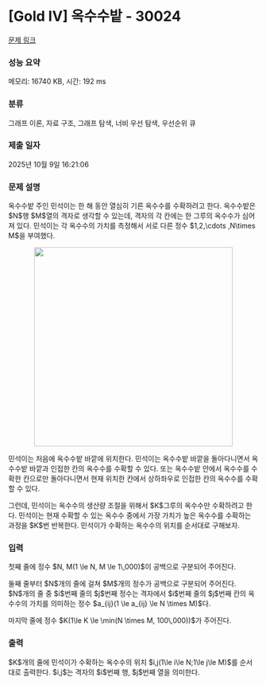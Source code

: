 # [Gold IV] 옥수수밭 - 30024 

[문제 링크](https://www.acmicpc.net/problem/30024) 

### 성능 요약

메모리: 16740 KB, 시간: 192 ms

### 분류

그래프 이론, 자료 구조, 그래프 탐색, 너비 우선 탐색, 우선순위 큐

### 제출 일자

2025년 10월 9일 16:21:06

### 문제 설명

<p>옥수수밭 주인 민석이는 한 해 동안 열심히 기른 옥수수를 수확하려고 한다. 옥수수밭은 $N$행 $M$열의 격자로 생각할 수 있는데, 격자의 각 칸에는 한 그루의 옥수수가 심어져 있다. 민석이는 각 옥수수의 가치를 측정해서 서로 다른 정수 $1,2,\cdots ,N\times M$을 부여했다.</p>

<p style="text-align: center;"><img alt="" src="" width="400px"></p>

<p>민석이는 처음에 옥수수밭 바깥에 위치한다. 민석이는 옥수수밭 바깥을 돌아다니면서 옥수수밭 바깥과 인접한 칸의 옥수수를 수확할 수 있다. 또는 옥수수밭 안에서 옥수수를 수확한 칸으로만 돌아다니면서 현재 위치한 칸에서 상하좌우로 인접한 칸의 옥수수를 수확할 수 있다.</p>

<p>그런데, 민석이는 옥수수의 생산량 조절을 위해서 $K$그루의 옥수수만 수확하려고 한다. 민석이는 현재 수확할 수 있는 옥수수 중에서 가장 가치가 높은 옥수수를 수확하는 과정을 $K$번 반복한다. 민석이가 수확하는 옥수수의 위치를 순서대로 구해보자.</p>

### 입력 

 <p>첫째 줄에 정수 $N, M(1 \le N, M \le 1\,000)$이 공백으로 구분되어 주어진다.</p>

<p>둘째 줄부터 $N$개의 줄에 걸쳐 $M$개의 정수가 공백으로 구분되어 주어진다. $N$개의 줄 중 $i$번째 줄의 $j$번째 정수는 격자에서 $i$번째 줄의 $j$번째 칸의 옥수수의 가치를 의미하는 정수 $a_{ij}(1 \le a_{ij} \le N \times M)$다.</p>

<p>마지막 줄에 정수 $K(1\le K \le \min(N \times M, 100\,000))$가 주어진다.</p>

### 출력 

 <p>$K$개의 줄에 민석이가 수확하는 옥수수의 위치 $i,j(1\le i\le N;1\le j\le M)$를 순서대로 출력한다. $i,j$는 격자의 $i$번째 행, $j$번째 열을 의미한다.</p>

